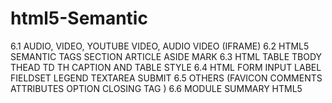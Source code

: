 # html5-Semantic

6.1 AUDIO, VIDEO, YOUTUBE VIDEO, AUDIO VIDEO (IFRAME)
6.2 HTML5 SEMANTIC TAGS SECTION ARTICLE ASIDE MARK
6.3 HTML TABLE TBODY THEAD TD TH CAPTION AND TABLE STYLE
6.4 HTML FORM INPUT LABEL FIELDSET LEGEND TEXTAREA SUBMIT
6.5 OTHERS (FAVICON COMMENTS ATTRIBUTES OPTION CLOSING TAG )
6.6 MODULE SUMMARY HTML5
